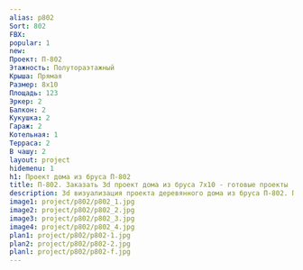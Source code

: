 ```yaml
---
alias: p802
Sort: 802
FBX: 
popular: 1
new: 
Проект: П-802
Этажность: Полутораэтажный
Крыша: Прямая
Размер: 8х10
Площадь: 123
Эркер: 2
Балкон: 2
Кукушка: 2
Гараж: 2
Котельная: 1
Терраса: 2
В чашу: 2
layout: project
hidemenu: 1
h1: Проект дома из бруса П-802
title: П-802. Заказать 3d проект дома из бруса 7х10 - готовые проекты
description: 3d визуализация проекта деревянного дома из бруса П-802. Площадь 123 м2, размер 7х10. Вы можете внести любые изменения в проект.
image1: project/p802/p802_1.jpg
image2: project/p802/p802_2.jpg
image3: project/p802/p802_3.jpg
image4: project/p802/p802_4.jpg
plan1: project/p802/p802-1.jpg
plan2: project/p802/p802-2.jpg
planl: project/p802/p802-f.jpg
---
```

